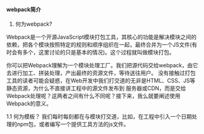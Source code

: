 #### webpack简介

1. 何为webpack?
  
  Webpack是一个开源JavaScript模块打包工具，其核心的功能是解决模块之间的依赖，把各个模块按照特定的规则和顺序组织在一起，最终合并为一个JS文件(有时会有多个，这里讨论的只是基本的情况)。这个过程就叫做模块打包。

  你可以把Webpack理解为一个模块处理工厂。我们把源代码交给webpack，由它去进行加工、拼装处理，产出最终的资源文件，等待送往用户。
  没有接触过打包工具的读者可能会疑惑，在Web开发中我们打交道的无非是HTML、CSS、JS等静态资源，为什么不直接讲工程中的源文件发布到
  服务器或CDN，而是交给Webpack处理呢？这两者之间有什么不同呢？接下来，我么就要阐述使用Webpack的意义。

1.1 何为模板？
  我们每时每刻都在与模块打交道，比如，在工程中引入一个日期处理的npm包，或者编写一个提供工具方法的js文件。
  